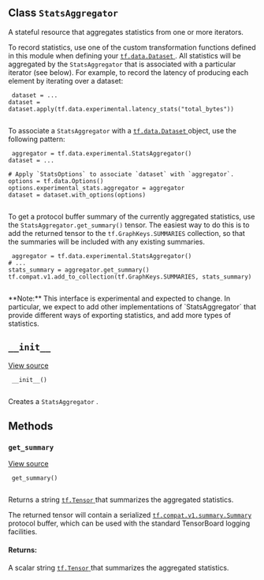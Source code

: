

## Class  `StatsAggregator` 
A stateful resource that aggregates statistics from one or more iterators.

To record statistics, use one of the custom transformation functions defined
in this module when defining your [ `tf.data.Dataset` ](https://tensorflow.google.cn/api_docs/python/tf/data/Dataset). All statistics will be
aggregated by the  `StatsAggregator`  that is associated with a particular
iterator (see below). For example, to record the latency of producing each
element by iterating over a dataset:



```
 dataset = ...
dataset = dataset.apply(tf.data.experimental.latency_stats("total_bytes"))
 
```

To associate a  `StatsAggregator`  with a [ `tf.data.Dataset` ](https://tensorflow.google.cn/api_docs/python/tf/data/Dataset) object, use
the following pattern:



```
 aggregator = tf.data.experimental.StatsAggregator()
dataset = ...

# Apply `StatsOptions` to associate `dataset` with `aggregator`.
options = tf.data.Options()
options.experimental_stats.aggregator = aggregator
dataset = dataset.with_options(options)
 
```

To get a protocol buffer summary of the currently aggregated statistics,
use the  `StatsAggregator.get_summary()`  tensor. The easiest way to do this
is to add the returned tensor to the  `tf.GraphKeys.SUMMARIES`  collection,
so that the summaries will be included with any existing summaries.



```
 aggregator = tf.data.experimental.StatsAggregator()
# ...
stats_summary = aggregator.get_summary()
tf.compat.v1.add_to_collection(tf.GraphKeys.SUMMARIES, stats_summary)
 
```


<aside class="note">**Note:**  This interface is experimental and expected to change. In particular,
we expect to add other implementations of  `StatsAggregator`  that provide
different ways of exporting statistics, and add more types of statistics.</aside>


##  `__init__` 
[View source](https://github.com/tensorflow/tensorflow/blob/r2.0/tensorflow/python/data/experimental/ops/stats_aggregator.py#L126-L128)



```
 __init__()
 
```

Creates a  `StatsAggregator` .



## Methods


###  `get_summary` 
[View source](https://github.com/tensorflow/tensorflow/blob/r2.0/tensorflow/python/data/experimental/ops/stats_aggregator.py#L130-L140)



```
 get_summary()
 
```

Returns a string [ `tf.Tensor` ](https://tensorflow.google.cn/api_docs/python/tf/Tensor) that summarizes the aggregated statistics.

The returned tensor will contain a serialized [ `tf.compat.v1.summary.Summary` ](https://tensorflow.google.cn/api_docs/python/tf/compat/v1/Summary)
protocol
buffer, which can be used with the standard TensorBoard logging facilities.



#### Returns:
A scalar string [ `tf.Tensor` ](https://tensorflow.google.cn/api_docs/python/tf/Tensor) that summarizes the aggregated statistics.

